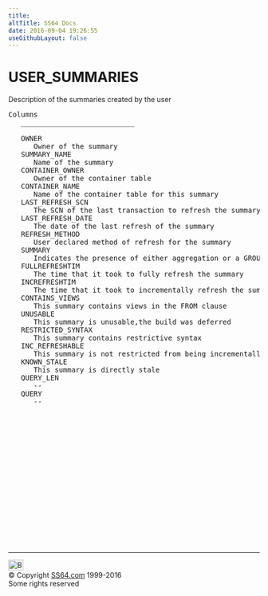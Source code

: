```yaml
---
title:
altTitle: SS64 Docs
date: 2016-09-04 19:26:55
useGithubLayout: false
---
```

<!-- #BeginLibraryItem "/Library/head_orad.lbi" --><!-- #EndLibraryItem --><h1>USER_SUMMARIES </h1><p> Description of the summaries created by the user </p> 
 
<pre>Columns
   ___________________________
 
   OWNER
      Owner of the summary
   SUMMARY_NAME
      Name of the summary
   CONTAINER_OWNER
      Owner of the container table
   CONTAINER_NAME
      Name of the container table for this summary
   LAST_REFRESH_SCN
      The SCN of the last transaction to refresh the summary
   LAST_REFRESH_DATE
      The date of the last refresh of the summary
   REFRESH_METHOD
      User declared method of refresh for the summary
   SUMMARY
      Indicates the presence of either aggregation or a GROUP BY
   FULLREFRESHTIM
      The time that it took to fully refresh the summary
   INCREFRESHTIM
      The time that it took to incrementally refresh the summary
   CONTAINS_VIEWS
      This summary contains views in the FROM clause
   UNUSABLE
      This summary is unusable,the build was deferred
   RESTRICTED_SYNTAX
      This summary contains restrictive syntax
   INC_REFRESHABLE
      This summary is not restricted from being incrementally refreshed
   KNOWN_STALE
      This summary is directly stale
   QUERY_LEN
      --
   QUERY
      --

</pre><!-- #BeginLibraryItem "/Library/foot_orad.lbi" --><p><script async="" src="//pagead2.googlesyndication.com/pagead/js/adsbygoogle.js"></script>
<!-- oracle-footer -->
<ins class="adsbygoogle" style="display:inline-block;width:300px;height:250px" data-ad-client="ca-pub-6140977852749469" data-ad-slot="4275490898"></ins>
<script>
(adsbygoogle = window.adsbygoogle || []).push({});
</script></p>
<hr>
<div id="bl" class="footer"><a href="#"><img src="../images/top.png" width="30" height="22" alt="Back to the Top"></a></div>
<div id="br" class="footer, tagline">© Copyright <a href="http://ss64.com/">SS64.com</a> 1999-2016<br>
Some rights reserved</div>
<!-- #EndLibraryItem -->

